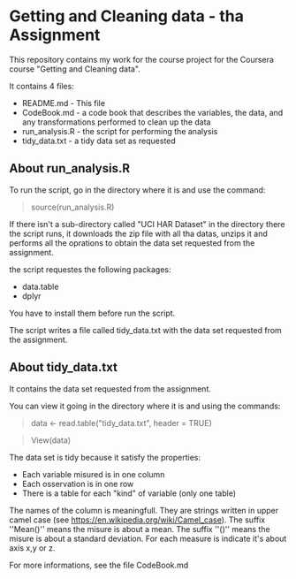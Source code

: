 # Getting and Cleaning data - tha Assignment
This repository contains my work for the course project for the Coursera course "Getting and Cleaning data".

It contains 4 files:
* README.md - This file
* CodeBook.md - a code book that describes the variables, the data, and any transformations performed to clean up the data
* run_analysis.R - the script for performing the analysis
* tidy_data.txt - a tidy data set as requested

## About run_analysis.R

To run the script, go in the directory where it is and use the command:

> source(run_analysis.R)

If there isn't a sub-directory called "UCI HAR Dataset" in the directory there the script runs, it downloads the zip file with all tha datas, unzips it and performs all the oprations to obtain the data set requested from the assignment.

the script requestes the following packages:
* data.table
* dplyr

You have to install them before run the script.

The script writes a file called tidy_data.txt with the data set requested from the assignment.

## About tidy_data.txt

It contains the data set requested from the assignment.

You can view it going in the directory where it is and using the commands:
> data <- read.table("tidy_data.txt", header = TRUE)

> View(data)

The data set is tidy because it satisfy the properties:
* Each variable misured is in one column
* Each osservation is in one row
* There is a table for each "kind" of variable (only one table)

The names of the column is meaningfull. 
They are strings written in upper camel case (see https://en.wikipedia.org/wiki/Camel_case).
The suffix ''Mean()'' means the misure is about a mean.
The suffix ''()'' means the misure is about a standard deviation.
For each measure is indicate it's about axis x,y or z.

For more informations, see the file CodeBook.md

